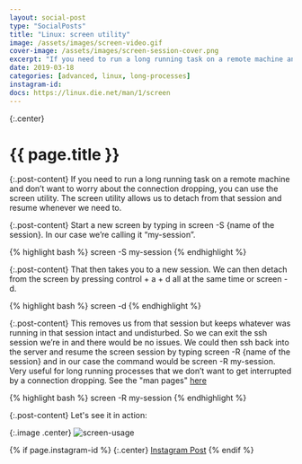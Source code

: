 ```yaml
---
layout: social-post
type: "SocialPosts"
title: "Linux: screen utility"
image: /assets/images/screen-video.gif
cover-image: /assets/images/screen-session-cover.png
excerpt: "If you need to run a long running task on a remote machine and don’t want to worry about the connection dropping, you can use the screen utility. The screen utility allows us to detach from that session and resume whenever we need to."
date: 2019-03-18
categories: [advanced, linux, long-processes]
instagram-id: 
docs: https://linux.die.net/man/1/screen
---
```

{:.center}
# {{ page.title }}

{:.post-content}
If you need to run a long running task on a remote machine and don’t want to 
worry about the connection dropping, you can use the screen utility. The screen 
utility allows us to detach from that session and resume whenever we need to.

{:.post-content}
Start a new screen by typing in screen -S {name of the session}. 
In our case we’re calling it “my-session”. 

{% highlight bash %}
screen -S my-session
{% endhighlight %}

{:.post-content}
That then takes you to a new session. 
We can then detach from the screen by pressing control + a + d all at the same 
time or screen -d. 

{% highlight bash %}
screen -d
{% endhighlight %}

{:.post-content}
This removes us from that session but keeps whatever was running in that 
session intact and undisturbed. So we can exit the ssh session we’re in and 
there would be no issues. We could then ssh back into the server and resume the 
screen session by typing screen -R {name of the session} and in our case the 
command would be screen -R my-session. Very useful for long running processes 
that we don’t want to get interrupted by a connection dropping.
See the "man pages" <a href="{{page.docs}}" target="_blank">here</a>

{% highlight bash %}
screen -R my-session
{% endhighlight %}

{:.post-content}
Let's see it in action:

{:.image .center}
![screen-usage]({{page.image}})

{% if page.instagram-id %}
{:.center}
<a class="insta-link" href="https://www.instagram.com/p/{{page.instagram-id}}" target="_blank">Instagram Post</a>
{% endif %}






